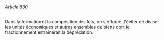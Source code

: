 ###### Article 830

Dans la formation et la composition des lots, on s'efforce d'éviter de diviser les unités économiques et autres ensembles de biens dont le fractionnement entraînerait la dépréciation.

